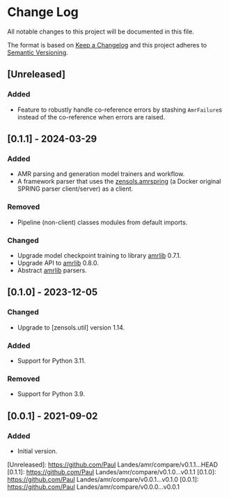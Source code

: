 # Change Log
All notable changes to this project will be documented in this file.

The format is based on [Keep a Changelog](http://keepachangelog.com/)
and this project adheres to [Semantic Versioning](http://semver.org/).


## [Unreleased]


### Added
- Feature to robustly handle co-reference errors by stashing `AmrFailure`s
  instead of the co-reference when errors are raised.


## [0.1.1] - 2024-03-29
### Added
- AMR parsing and generation model trainers and workflow.
- A framework parser that uses the [zensols.amrspring] (a Docker original
  SPRING parser client/server) as a client.

### Removed
- Pipeline (non-client) classes modules from default imports.

### Changed
- Upgrade model checkpoint training to library [amrlib] 0.7.1.
- Upgrade API to [amrlib] 0.8.0.
- Abstract [amrlib] parsers.


## [0.1.0] - 2023-12-05
### Changed
- Upgrade to [zensols.util] version 1.14.

### Added
- Support for Python 3.11.

### Removed
- Support for Python 3.9.


## [0.0.1] - 2021-09-02
### Added
- Initial version.


<!-- links -->
[Unreleased]: https://github.com/Paul Landes/amr/compare/v0.1.1...HEAD
[0.1.1]: https://github.com/Paul Landes/amr/compare/v0.1.0...v0.1.1
[0.1.0]: https://github.com/Paul Landes/amr/compare/v0.0.1...v0.1.0
[0.0.1]: https://github.com/Paul Landes/amr/compare/v0.0.0...v0.0.1

[amrlib]: https://github.com/bjascob/amrlib
[zensols.amrspring]: https://github.com/plandes/amrspring
